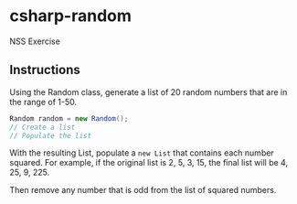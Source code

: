 # csharp-random

NSS Exercise

## Instructions

Using the Random class, generate a list of 20 random numbers that are in the range of 1-50.

```csharp
Random random = new Random();
// Create a list
// Populate the list
```

With the resulting List, populate a ```new List``` that contains each number squared. For example, if the original list is 2, 5, 3, 15, the final list will be 4, 25, 9, 225.

Then remove any number that is odd from the list of squared numbers.